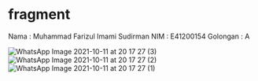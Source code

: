 # fragment
Nama      : Muhammad Farizul Imami Sudirman
NIM       : E41200154
Golongan  : A


![WhatsApp Image 2021-10-11 at 20 17 27 (3)](https://user-images.githubusercontent.com/80681007/136797186-1e497323-2943-403c-9c4f-434bb59092bf.jpeg)
![WhatsApp Image 2021-10-11 at 20 17 27 (2)](https://user-images.githubusercontent.com/80681007/136797195-55aa225f-9fef-471c-baaa-ad9c02cb45b4.jpeg)
![WhatsApp Image 2021-10-11 at 20 17 27 (1)](https://user-images.githubusercontent.com/80681007/136797199-24f29715-b6ed-48d1-ab6f-46d8e81a4790.jpeg)
